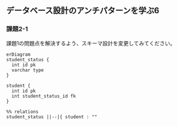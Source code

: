 ## データベース設計のアンチパターンを学ぶ6

### 課題2-1
課題1の問題点を解決するよう、スキーマ設計を変更してみてください。

```mermaid
erDiagram
student_status {
  int id pk
  varchar type
}

student {
  int id pk
  int student_status_id fk
}

%% relations
student_status ||--|{ student : ""
```